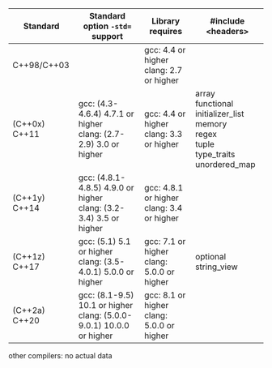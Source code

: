 | Standard | Standard option `-std=` support | Library requires | #include \<headers> |
|-|-|-|-|
| C++98/C++03 | | gcc: 4.4 or higher<br />clang: 2.7 or higher | |
| (C++0x) C++11 | gcc: (4.3-4.6.4) 4.7.1 or higher<br />clang: (2.7-2.9) 3.0 or higher | gcc: 4.4 or higher<br />clang: 3.3 or higher | array<br />functional<br />initializer_list<br />memory<br />regex<br />tuple<br />type_traits<br />unordered_map |
| (C++1y) C++14 | gcc: (4.8.1-4.8.5) 4.9.0 or higher<br />clang: (3.2-3.4) 3.5 or higher | gcc: 4.8.1 or higher<br />clang: 3.4 or higher | |
| (C++1z) C++17 | gcc: (5.1) 5.1 or higher<br />clang: (3.5-4.0.1) 5.0.0 or higher | gcc: 7.1 or higher<br />clang: 5.0.0 or higher | optional<br />string_view |
| (C++2a) C++20 | gcc: (8.1-9.5) 10.1 or higher<br />clang: (5.0.0-9.0.1) 10.0.0 or higher | gcc: 8.1 or higher<br />clang: 5.0.0 or higher | |

other compilers: no actual data
